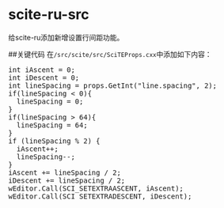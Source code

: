 scite-ru-src
============

给scite-ru添加新增设置行间距功能。



##关键代码
在`/src/scite/src/SciTEProps.cxx`中添加如下内容：
<pre>
int iAscent = 0;
int iDescent = 0;
int lineSpacing = props.GetInt("line.spacing", 2);
if(lineSpacing < 0){
  lineSpacing = 0;
}
if(lineSpacing > 64){
  lineSpacing = 64;
}
if (lineSpacing % 2) {
  iAscent++;
  lineSpacing--;
}
iAscent += lineSpacing / 2;
iDescent += lineSpacing / 2;
wEditor.Call(SCI_SETEXTRAASCENT, iAscent);
wEditor.Call(SCI_SETEXTRADESCENT, iDescent);
</pre>
